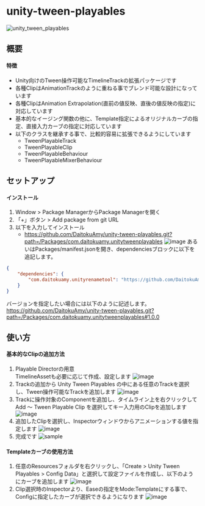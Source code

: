 # unity-tween-playables
![unity_tween_playables](https://github.com/DaitokuAmy/unity-tween-playables/assets/6957962/a6455984-d504-4979-8715-3de1ef88f643)

## 概要
#### 特徴
- Unity向けのTween操作可能なTimelineTrackの拡張パッケージです
- 各種ClipはAnimationTrackのように重ねる事でブレンド可能な設計になっています
- 各種ClipはAnimation Extrapolation(直前の値反映、直後の値反映の指定)に対応しています
- 基本的なイージング関数の他に、Template指定によるオリジナルカーブの指定、直接入力カーブの指定に対応しています
- 以下のクラスを継承する事で、比較的容易に拡張できるようにしています
  - TweenPlayableTrack
  - TweenPlayableClip
  - TweenPlayableBehaviour
  - TweenPlayableMixerBehaviour
     
## セットアップ
#### インストール
1. Window > Package ManagerからPackage Managerを開く
2. 「+」ボタン > Add package from git URL
3. 以下を入力してインストール
   * https://github.com/DaitokuAmy/unity-tween-playables.git?path=/Packages/com.daitokuamy.unitytweenplayables
   ![image](https://user-images.githubusercontent.com/6957962/209446846-c9b35922-d8cb-4ba3-961b-52a81515c808.png)
あるいはPackages/manifest.jsonを開き、dependenciesブロックに以下を追記します。
```json
{
    "dependencies": {
        "com.daitokuamy.unityrenametool": "https://github.com/DaitokuAmy/unity-tween-playables.git?path=/Packages/com.daitokuamy.unitytweenplayables"
    }
}
```
バージョンを指定したい場合には以下のように記述します。  
https://github.com/DaitokuAmy/unity-tween-playables.git?path=/Packages/com.daitokuamy.unitytweenplayables#1.0.0

## 使い方
#### 基本的なClipの追加方法
1. Playable Directorの用意  
  TimelineAssetも必要に応じて作成、設定します
  ![image](https://github.com/DaitokuAmy/unity-tween-playables/assets/6957962/d993d2e1-8010-4390-9bfe-61a0f2cc8b2e)
2. Trackの追加から Unity Tween Playables の中にある任意のTrackを選択し、Tween操作可能なTrackを追加します
  ![image](https://github.com/DaitokuAmy/unity-tween-playables/assets/6957962/59c8e322-a2f7-4ae9-ade4-8480d31353f2)
3. Trackに操作対象のComponentを追加し、タイムライン上を右クリックして Add ～ Tween Playable Clip を選択してキー入力用のClipを追加します
  ![image](https://github.com/DaitokuAmy/unity-tween-playables/assets/6957962/05b6b8b4-fce5-4d9c-9fbc-63535ce1cfc4)
4. 追加したClipを選択し、Inspectorウィンドウからアニメーションする値を指定します
  ![image](https://github.com/DaitokuAmy/unity-tween-playables/assets/6957962/187b3141-f0c3-4b10-8f35-513a8e0685a6)
5. 完成です
![sample](https://github.com/DaitokuAmy/unity-tween-playables/assets/6957962/3ebdfd55-2bf3-4650-9411-d6432d68715e)
#### Templateカーブの使用方法
1. 任意のResourcesフォルダを右クリックし、「Create > Unity Tween Playables > Config Data」と選択して設定ファイルを作成し、以下のようにカーブを追加します
  ![image](https://github.com/DaitokuAmy/unity-tween-playables/assets/6957962/3d1709df-be60-43a2-9936-19966a65ed36)
2. Clip選択時のInspectorより、Easeの指定をMode:Templateにする事で、Configに指定したカーブが選択できるようになります
   ![image](https://github.com/DaitokuAmy/unity-tween-playables/assets/6957962/24f456d2-9279-4d37-896e-e9e18bffafe3)

